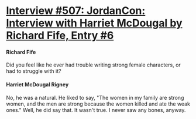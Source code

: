 # [Interview #507: JordanCon: Interview with Harriet McDougal by Richard Fife, Entry #6](https://www.theoryland.com/intvmain.php?i=507#6)

#### Richard Fife

Did you feel like he ever had trouble writing strong female characters, or had to struggle with it?

#### Harriet McDougal Rigney

No, he was a natural. He liked to say, "The women in my family are strong women, and the men are strong because the women killed and ate the weak ones." Well, he did say that. It wasn't true. I never saw any bones, anyway.

